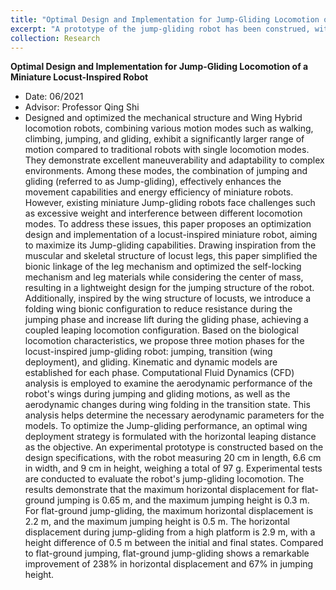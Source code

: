 ```yaml
---
title: "Optimal Design and Implementation for Jump-Gliding Locomotion of a Miniature Locust-Inspired Robot"
excerpt: "A prototype of the jump-gliding robot has been construed, with the size of 20 cm in length, 6.6 cm in width, and 9 cm in height, weighing a total of 97 g.The robot can achieve jump-gliding locomotion from a high platform to the ground with a height difference of 0.5 m, the horizontal displacement between the initial and final states is 2.9 m (14.5 BL).<br/><img src='/images/jump-gliding.png'>"
collection: Research
---
```


**Optimal Design and Implementation for Jump-Gliding Locomotion of a Miniature Locust-Inspired Robot** 
* Date: 06/2021
* Advisor: Professor Qing Shi
* Designed and optimized the mechanical structure and Wing 
  Hybrid locomotion robots, combining various motion modes such as walking, climbing, jumping, and gliding, exhibit a significantly larger range of motion compared to traditional robots with single locomotion modes. They demonstrate excellent maneuverability and adaptability to complex environments. Among these modes, the combination of jumping and gliding (referred to as Jump-gliding), effectively enhances the movement capabilities and energy efficiency of miniature robots. However, existing miniature Jump-gliding robots face challenges such as excessive weight and interference between different locomotion modes. To address these issues, this paper proposes an optimization design and implementation of a locust-inspired miniature robot, aiming to maximize its Jump-gliding capabilities.
  Drawing inspiration from the muscular and skeletal structure of locust legs, this paper simplified the bionic linkage of the leg mechanism and optimized the self-locking mechanism and leg materials while considering the center of mass, resulting in a lightweight design for the jumping structure of the robot. Additionally, inspired by the wing structure of locusts, we introduce a folding wing bionic configuration to reduce resistance during the jumping phase and increase lift during the gliding phase, achieving a coupled leaping locomotion configuration.
  Based on the biological locomotion characteristics, we propose three motion phases for the locust-inspired jump-gliding robot: jumping, transition (wing deployment), and gliding. Kinematic and dynamic models are established for each phase. Computational Fluid Dynamics (CFD) analysis is employed to examine the aerodynamic performance of the robot's wings during jumping and gliding motions, as well as the aerodynamic changes during wing folding in the transition state. This analysis helps determine the necessary aerodynamic parameters for the models. To optimize the Jump-gliding performance, an optimal wing deployment strategy is formulated with the horizontal leaping distance as the objective.
  An experimental prototype is constructed based on the design specifications, with the robot measuring 20 cm in length, 6.6 cm in width, and 9 cm in height, weighing a total of 97 g. Experimental tests are conducted to evaluate the robot's jump-gliding locomotion. The results demonstrate that the maximum horizontal displacement for flat-ground jumping is 0.65 m, and the maximum jumping height is 0.3 m. For flat-ground jump-gliding, the maximum horizontal displacement is 2.2 m, and the maximum jumping height is 0.5 m. The horizontal displacement during jump-gliding from a high platform is 2.9 m, with a height difference of 0.5 m between the initial and final states. Compared to flat-ground jumping, flat-ground jump-gliding shows a remarkable improvement of 238% in horizontal displacement and 67% in jumping height.
